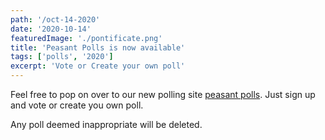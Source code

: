 ```yaml
---
path: '/oct-14-2020'
date: '2020-10-14'
featuredImage: './pontificate.png'
title: 'Peasant Polls is now available'
tags: ['polls', '2020']
excerpt: 'Vote or Create your own poll'
---
```

Feel free to pop on over to our new polling site [peasant polls](https://polling-app-client.herokuapp.com/). Just sign up and vote or create you own poll.

Any poll deemed inappropriate will be deleted.